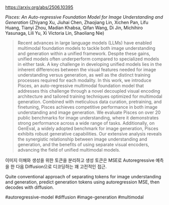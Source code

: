 https://arxiv.org/abs/2506.10395

*Pisces: An Auto-regressive Foundation Model for Image Understanding and Generation* (Zhiyang Xu, Jiuhai Chen, Zhaojiang Lin, Xichen Pan, Lifu Huang, Tianyi Zhou, Madian Khabsa, Qifan Wang, Di Jin, Michihiro Yasunaga, Lili Yu, Xi Victoria Lin, Shaoliang Nie)

> Recent advances in large language models (LLMs) have enabled multimodal foundation models to tackle both image understanding and generation within a unified framework. Despite these gains, unified models often underperform compared to specialized models in either task. A key challenge in developing unified models lies in the inherent differences between the visual features needed for image understanding versus generation, as well as the distinct training processes required for each modality. In this work, we introduce Pisces, an auto-regressive multimodal foundation model that addresses this challenge through a novel decoupled visual encoding architecture and tailored training techniques optimized for multimodal generation. Combined with meticulous data curation, pretraining, and finetuning, Pisces achieves competitive performance in both image understanding and image generation. We evaluate Pisces on over 20 public benchmarks for image understanding, where it demonstrates strong performance across a wide range of tasks. Additionally, on GenEval, a widely adopted benchmark for image generation, Pisces exhibits robust generative capabilities. Our extensive analysis reveals the synergistic relationship between image understanding and generation, and the benefits of using separate visual encoders, advancing the field of unified multimodal models.

이미지 이해와 생성을 위한 토큰을 분리하고 생성 토큰은 MSE로 Autoregressive 예측을 한 다음 Diffusion으로 디코딩하는 꽤 고전적인 접근.

<english>
Quite conventional approach of separating tokens for image understanding and generation, predict generation tokens using autoregression MSE, then decodes with diffusion.
</english>

#autoregressive-model #diffusion #image-generation #multimodal 